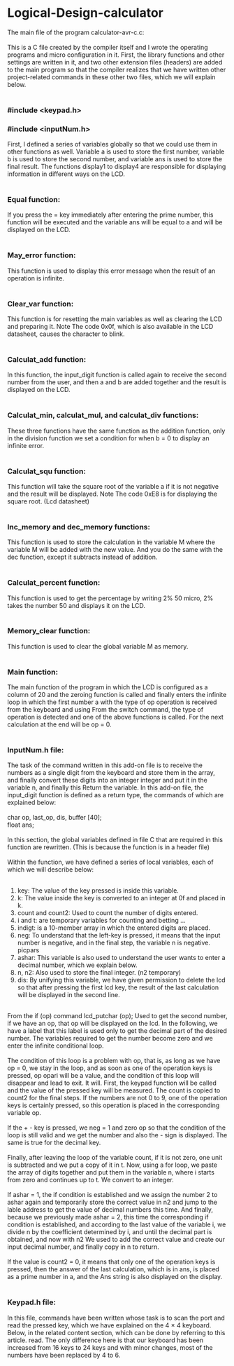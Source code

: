 # Logical-Design-calculator
The main file of the program calculator-avr-c.c:</br></br>
This is a C file created by the compiler itself and I wrote the operating programs and micro configuration in it. First, the library functions and other settings are written in it, and two other extension files (headers) are added to the main program so that the compiler realizes that we have written other project-related commands in these other two files, which we will explain below.</br></br>
### #include <keypad.h>
### #include <inputNum.h>
First, I defined a series of variables globally so that we could use them in other functions as well. Variable a is used to store the first number, variable b is used to store the second number, and variable ans is used to store the final result. The functions display1 to display4 are responsible for displaying information in different ways on the LCD.</br></br>
### Equal function:
If you press the = key immediately after entering the prime number, this function will be executed and the variable ans will be equal to a and will be displayed on the LCD.</br></br>
### May_error function:
This function is used to display this error message when the result of an operation is infinite.</br></br>
### Clear_var function:
This function is for resetting the main variables as well as clearing the LCD and preparing it. Note The code 0x0f, which is also available in the LCD datasheet, causes the character to blink.</br></br>
### Calculat_add function:
In this function, the input_digit function is called again to receive the second number from the user, and then a and b are added together and the result is displayed on the LCD.</br></br>
### Calculat_min, calculat_mul, and calculat_div functions:
These three functions have the same function as the addition function, only in the division function we set a condition for when b = 0 to display an infinite error.</br></br>
### Calculat_squ function:
This function will take the square root of the variable a if it is not negative and the result will be displayed. Note The code 0xE8 is for displaying the square root. (Lcd datasheet)</br></br>
### Inc_memory and dec_memory functions:
This function is used to store the calculation in the variable M where the variable M will be added with the new value. And you do the same with the dec function, except it subtracts instead of addition.</br></br>
### Calculat_percent function:
This function is used to get the percentage by writing 2% 50 micro, 2% takes the number 50 and displays it on the LCD.</br></br>
### Memory_clear function:
This function is used to clear the global variable M as memory.</br></br>
### Main function:
The main function of the program in which the LCD is configured as a column of 20 and the zeroing function is called and finally enters the infinite loop in which the first number a with the type of op operation is received from the keyboard and using From the switch command, the type of operation is detected and one of the above functions is called. For the next calculation at the end will be op = 0.</br></br>
### InputNum.h file:
The task of the command written in this add-on file is to receive the numbers as a single digit from the keyboard and store them in the array, and finally convert these digits into an integer integer and put it in the variable n, and finally this Return the variable. In this add-on file, the input_digit function is defined as a return type, the commands of which are explained below:</br></br>
char op, last_op, dis, buffer [40];</br>
float ans;</br></br>
In this section, the global variables defined in file C that are required in this function are rewritten. (This is because the function is in a header file)</br></br>
Within the function, we have defined a series of local variables, each of which we will describe below:</br></br>

1. key: The value of the key pressed is inside this variable.
2. k: The value inside the key is converted to an integer at 0f and placed in k.
3. count and count2: Used to count the number of digits entered.
4. i and t: are temporary variables for counting and betting ...
5. indigt: is a 10-member array in which the entered digits are placed.
6. neg: To understand that the left-key is pressed, it means that the input number is negative, and in the final step, the variable n is negative. picpars
7. ashar: This variable is also used to understand the user wants to enter a decimal number, which we explain below.
8. n, n2: Also used to store the final integer. (n2 temporary)
9. dis: By unifying this variable, we have given permission to delete the lcd so that after pressing the first lcd key, the result of the last calculation will be displayed in the second line.</br></br>

From the if (op) command lcd_putchar (op); Used to get the second number, if we have an op, that op will be displayed on the lcd. In the following, we have a label that this label is used only to get the decimal part of the desired number. The variables required to get the number become zero and we enter the infinite conditional loop.</br></br>
The condition of this loop is a problem with op, that is, as long as we have op = 0, we stay in the loop, and as soon as one of the operation keys is pressed, op opari will be a value, and the condition of this loop will disappear and lead to exit. It will. First, the keypad function will be called and the value of the pressed key will be measured. The count is copied to count2 for the final steps. If the numbers are not 0 to 9, one of the operation keys is certainly pressed, so this operation is placed in the corresponding variable op.</br></br>
If the + - key is pressed, we neg = 1 and zero op so that the condition of the loop is still valid and we get the number and also the - sign is displayed. The same is true for the decimal key.</br></br>
Finally, after leaving the loop of the variable count, if it is not zero, one unit is subtracted and we put a copy of it in t. Now, using a for loop, we paste the array of digits together and put them in the variable n, where i starts from zero and continues up to t. We convert to an integer.</br></br>
If ashar = 1, the if condition is established and we assign the number 2 to ashar again and temporarily store the correct value in n2 and jump to the lable address to get the value of decimal numbers this time. And finally, because we previously made ashar = 2, this time the corresponding if condition is established, and according to the last value of the variable i, we divide n by the coefficient determined by i, and until the decimal part is obtained, and now with n2 We used to add the correct value and create our input decimal number, and finally copy in n to return.</br></br>
If the value is count2 = 0, it means that only one of the operation keys is pressed, then the answer of the last calculation, which is in ans, is placed as a prime number in a, and the Ans string is also displayed on the display.</br></br>
### Keypad.h file:
In this file, commands have been written whose task is to scan the port and read the pressed key, which we have explained on the 4 × 4 keyboard. Below, in the related content section, which can be done by referring to this article. read. The only difference here is that our keyboard has been increased from 16 keys to 24 keys and with minor changes, most of the numbers have been replaced by 4 to 6.</br></br>

